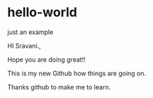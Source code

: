 # hello-world
just an example


HI Sravani.,

Hope you are doing great!!

This is my new Github how things are going on.

Thanks github to make me to learn.
